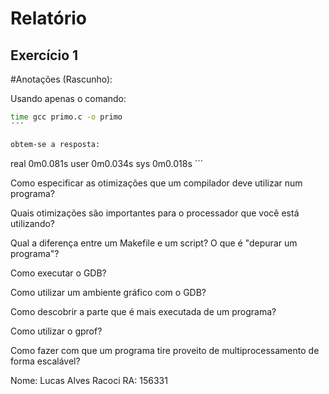 # Relatório

## Exercício 1

#Anotações (Rascunho):

Usando apenas o comando:

```bash
time gcc primo.c -o primo
´´´

obtem-se a resposta:

```
real	0m0.081s
user	0m0.034s
sys		0m0.018s
´´´



	


Como especificar as otimizações que um compilador deve utilizar num programa?

Quais otimizações são importantes para o processador que você está utilizando?

Qual a diferença entre um Makefile e um script?
O que é "depurar um programa"?

Como executar o GDB?

Como utilizar um ambiente gráfico com o GDB?

Como descobrir a parte que é mais executada de um programa?

Como utilizar o gprof?

Como fazer com que um programa tire proveito de multiprocessamento de forma escalável?


Nome: 	Lucas Alves Racoci
RA: 	156331

